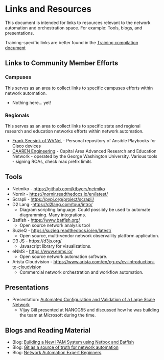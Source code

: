 # Links and Resources

This document is intended for links to resources relevant to the network automation and orchestration space. For example: Tools, blogs, and presentations.

Training-specific links are better found in the [Training compilation document](training.md)

## Links to Community Member Efforts

### Campuses
This serves as an area to collect links to specific campuses efforts within network automation.

- Nothing here... yet!

### Regionals
This serves as an area to collect links to specific state and regional research and education networks efforts within network automation.

- [Frank Seesink of WVNet](https://github.com/fseesink/Network-Automation) - Personal repository of Ansible Playbooks for Cisco devices
- [CAAREN Engineering](https://github.com/CAAREN-engineering) - Capital Area Advanced Research and Education Network - operated by the George Washington University.  Various tools - signing ROAs, check max prefix limits

## Tools

- Netmiko - https://github.com/ktbyers/netmiko
- Nornir - https://nornir.readthedocs.io/en/latest/
- Scrapli - https://pypi.org/project/scrapli/
- D2 Lang -https://d2lang.com/tour/intro/
    - Diagram scripting language. Could possibly be used to automate diagramming. Many integrations.
- Batfish - https://www.batfish.org/
    - Open source network analysis tool
- SuzieQ - https://suzieq.readthedocs.io/en/latest/
    - Open source, multi-vendor network observaility platform application.
- D3 JS - https://d3js.org/ 
    - Javascript library for visualizations.
- eNMS - https://www.enms.io/ 
    - Open source network automation software.
- Arista Cloudvision - https://www.arista.com/en/cg-cv/cv-introduction-to-cloudvision
    - Commercial network orchestration and workflow automation.


## Presentations

- Presentation: [Automated Configuration and Validation of a Large Scale Network](https://youtu.be/B8SIBCfpNtE)
    - Vijay Gill presented at NANOG55 and discussed how he was building the team at Microsoft during the time. 


## Blogs and Reading Material

- Blog: [Building a New IPAM System using Netbox and Batfish](https://joelmcguire1.medium.com/building-a-new-ipam-system-using-netbox-and-batfish-ad1e91ff3503)
- Blog: [Git as a source of truth for network automation](https://vincent.bernat.ch/en/blog/2021-source-of-truth-network)
- Blog: [Network Automation Expert Beginners](https://blog.ipspace.net/2023/01/network-automation-expert-beginners.html)
